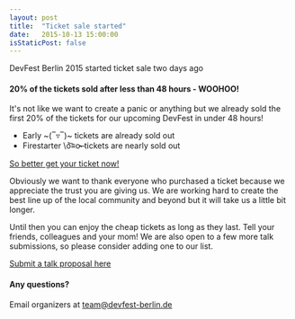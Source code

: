 ```yaml
---
layout: post
title:  "Ticket sale started"
date:   2015-10-13 15:00:00
isStaticPost: false
---
```

DevFest Berlin 2015 started ticket sale two days ago

#### 20% of the tickets sold after less than 48 hours - WOOHOO!

It's not like we want to create a panic or anything but we already sold the first 20% of the tickets for our upcoming DevFest in under 48 hours!

* Early ~(‾▿‾)~ tickets are already sold out
* Firestarter \ō͡≡o˞̶ tickets are nearly sold out

[So better get your ticket now!](https://2015.devfest-berlin.de/#tickets)

Obviously we want to thank everyone who purchased a ticket because we appreciate the trust you are giving us. We are working hard to create the best line up of the local community and beyond but it will take us a little bit longer.

Until then you can enjoy the cheap tickets as long as they last. Tell your friends, colleagues and your mom! We are also open to a few more talk submissions, so please consider adding one to our list.

[Submit a talk proposal here](https://conference.devfest-berlin.de/en/devfestberlin2015/cfp/session/new)

#### Any questions? 
Email organizers at [team@devfest-berlin.de](mailto:team@devfest-berlin.de)
